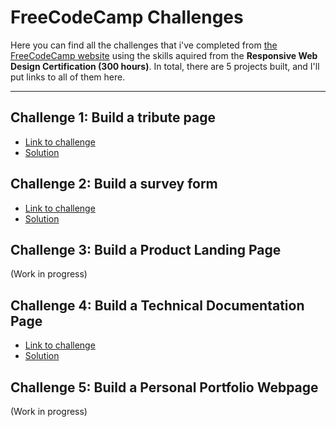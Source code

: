 # FreeCodeCamp Challenges

Here you can find all the challenges that i've completed from [the FreeCodeCamp website](www.freecodecamp.org) using the skills aquired from the **Responsive Web Design Certification (300 hours)**. In total, there are 5 projects built, and I'll put links to all of them here.

---

## Challenge 1: Build a tribute page

* [Link to challenge](https://www.freecodecamp.org/learn/responsive-web-design/responsive-web-design-projects/build-a-tribute-page)
* [Solution](https://codepen.io/yunger7/full/ExPoWQK)

## Challenge 2: Build a survey form

* [Link to challenge](https://www.freecodecamp.org/learn/responsive-web-design/responsive-web-design-projects/build-a-survey-form)
* [Solution](https://codepen.io/yunger7/full/gOPQpQP)

## Challenge 3: Build a Product Landing Page

(Work in progress)

## Challenge 4: Build a Technical Documentation Page

* [Link to challenge](https://www.freecodecamp.org/learn/responsive-web-design/responsive-web-design-projects/build-a-technical-documentation-page)
* [Solution](https://codepen.io/yunger7/pen/LYNBRpP)

## Challenge 5: Build a Personal Portfolio Webpage

(Work in progress)
